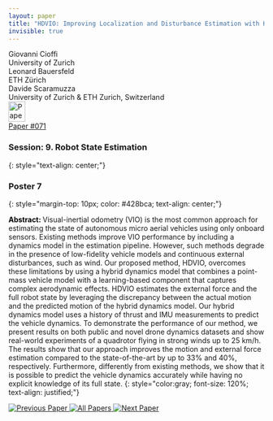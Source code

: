 ```yaml
---
layout: paper
title: "HDVIO: Improving Localization and Disturbance Estimation with Hybrid Dynamics VIO"
invisible: true
---
```

<div class="paper-authors">
<div class="paper-author-box">
    <div class="paper-author-name">Giovanni Cioffi</div>
    <div class="paper-author-uni">University of Zurich</div>
</div>
<div class="paper-author-box">
    <div class="paper-author-name">Leonard Bauersfeld</div>
    <div class="paper-author-uni">ETH Zürich</div>
</div>
<div class="paper-author-box">
    <div class="paper-author-name">Davide Scaramuzza</div>
    <div class="paper-author-uni">University of Zurich & ETH Zurich, Switzerland</div>
</div>

</div><div class="paper-pdf">
<div> <a href="http://www.roboticsproceedings.org/rss19/p071.pdf"><img src="{{ site.baseurl }}/images/paper_link.png" alt="Paper Website" width = "33"  height = "40"/></a> </div>
<div> <a href="http://www.roboticsproceedings.org/rss19/p071.pdf">Paper&nbsp;#071</a> </div>
</div>

### Session: 9. Robot State Estimation
{: style="text-align: center;"}

### Poster 7
{: style="margin-top: 10px; color: #428bca; text-align: center;"}

<b style="color: black;">Abstract: </b>Visual-inertial odometry (VIO) is the most common approach for estimating the state of autonomous micro aerial vehicles using only onboard sensors. Existing methods improve VIO performance by including a dynamics model in the estimation pipeline. However, such methods degrade in the presence of low-fidelity vehicle models and continuous external disturbances, such as wind. Our proposed method, HDVIO, overcomes these limitations by using a hybrid dynamics model that combines a point-mass vehicle model with a learning-based component that captures complex aerodynamic effects. HDVIO estimates the external force and the full robot state by leveraging the discrepancy between the actual motion and the predicted motion of the hybrid dynamics model. Our hybrid dynamics model uses a history of thrust and IMU measurements to predict the vehicle dynamics. To demonstrate the performance of our method, we present results on both public and novel drone dynamics datasets and show real-world experiments of a quadrotor flying in strong winds up to 25 km/h. The results show that our approach improves the motion and external force estimation compared to the state-of-the-art by up to 33% and 40%, respectively. Furthermore, differently from existing methods, we show that it is possible to predict the vehicle dynamics accurately while having no explicit knowledge of its full state.
{: style="color:gray; font-size: 120%; text-align: justified;"}


<div class="paper-menu">
<a href="{{ site.baseurl }}/program/papers/070/"> <img src="{{ site.baseurl }}/images/previous_paper_icon.png" alt="Previous Paper" title="Previous Paper"/> </a>
<a href="{{ site.baseurl }}/program/papers"><img src="{{ site.baseurl }}/images/overview_icon.png" alt="All Papers" title="All Papers"/> </a>
<a href="{{ site.baseurl }}/program/papers/072/"> <img src="{{ site.baseurl }}/images/next_paper_icon.png" alt="Next Paper" title="Next Paper"/> </a>

</div>
